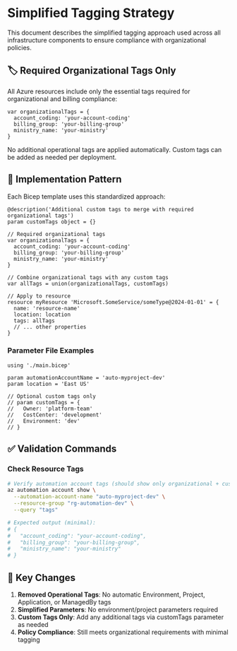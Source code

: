 # Simplified Tagging Strategy

This document describes the simplified tagging approach used across all infrastructure components to ensure compliance with organizational policies.

## 🏷️ **Required Organizational Tags Only**

All Azure resources include only the essential tags required for organizational and billing compliance:

```bicep
var organizationalTags = {
  account_coding: 'your-account-coding'
  billing_group: 'your-billing-group'
  ministry_name: 'your-ministry'
}
```

No additional operational tags are applied automatically. Custom tags can be added as needed per deployment.

## 🎯 **Implementation Pattern**

Each Bicep template uses this standardized approach:

```bicep
@description('Additional custom tags to merge with required organizational tags')
param customTags object = {}

// Required organizational tags
var organizationalTags = {
  account_coding: 'your-account-coding'
  billing_group: 'your-billing-group'
  ministry_name: 'your-ministry'
}

// Combine organizational tags with any custom tags
var allTags = union(organizationalTags, customTags)

// Apply to resource
resource myResource 'Microsoft.SomeService/someType@2024-01-01' = {
  name: 'resource-name'
  location: location
  tags: allTags
  // ... other properties
}
```

### **Parameter File Examples**

```bicep-params
using './main.bicep'

param automationAccountName = 'auto-myproject-dev'
param location = 'East US'

// Optional custom tags only
// param customTags = {
//   Owner: 'platform-team'
//   CostCenter: 'development'
//   Environment: 'dev'
// }
```

## ✅ **Validation Commands**

### **Check Resource Tags**

```bash
# Verify automation account tags (should show only organizational + custom tags)
az automation account show \
  --automation-account-name "auto-myproject-dev" \
  --resource-group "rg-automation-dev" \
  --query "tags"

# Expected output (minimal):
# {
#   "account_coding": "your-account-coding",
#   "billing_group": "your-billing-group", 
#   "ministry_name": "your-ministry"
# }
```

## 🚨 **Key Changes**

1. **Removed Operational Tags**: No automatic Environment, Project, Application, or ManagedBy tags
2. **Simplified Parameters**: No environment/project parameters required
3. **Custom Tags Only**: Add any additional tags via customTags parameter as needed
4. **Policy Compliance**: Still meets organizational requirements with minimal tagging